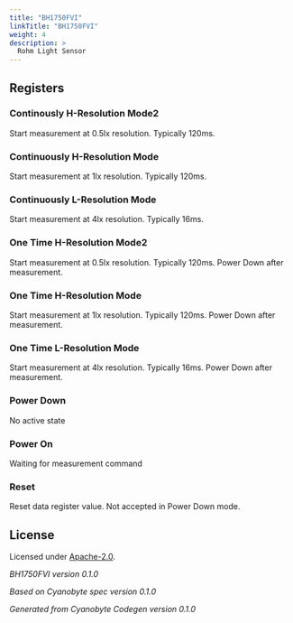 ```yaml
---
title: "BH1750FVI"
linkTitle: "BH1750FVI"
weight: 4
description: >
  Rohm Light Sensor
---
```


## Registers

### Continously H-Resolution Mode2
Start measurement at 0.5lx resolution. Typically 120ms.

### Continuously H-Resolution Mode
Start measurement at 1lx resolution. Typically 120ms.

### Continuously L-Resolution Mode
Start measurement at 4lx resolution. Typically 16ms.

### One Time H-Resolution Mode2
Start measurement at 0.5lx resolution. Typically 120ms.
Power Down after measurement.


### One Time H-Resolution Mode
Start measurement at 1lx resolution. Typically 120ms.
Power Down after measurement.


### One Time L-Resolution Mode
Start measurement at 4lx resolution. Typically 16ms.
Power Down after measurement.


### Power Down
No active state

### Power On
Waiting for measurement command

### Reset
Reset data register value. Not accepted in Power Down mode.

## License
Licensed under [Apache-2.0](https://spdx.org/licenses/Apache-2.0.html#licenseText).

_BH1750FVI version 0.1.0_

_Based on Cyanobyte spec version 0.1.0_

_Generated from Cyanobyte Codegen version 0.1.0_